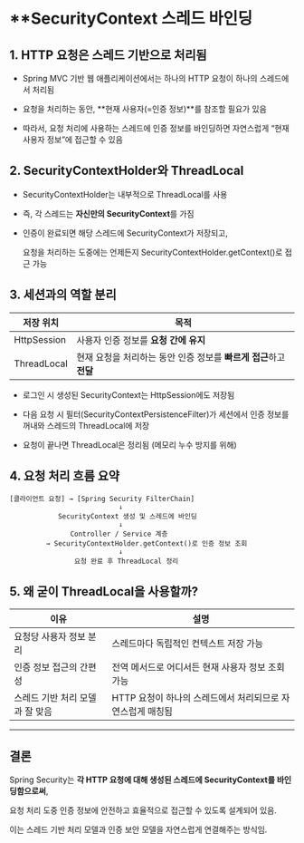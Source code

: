 
# **SecurityContext 스레드 바인딩



## **1. HTTP 요청은 스레드 기반으로 처리됨**

- Spring MVC 기반 웹 애플리케이션에서는 하나의 HTTP 요청이 하나의 스레드에서 처리됨
    
- 요청을 처리하는 동안, **현재 사용자(=인증 정보)**를 참조할 필요가 있음
    
- 따라서, 요청 처리에 사용하는 스레드에 인증 정보를 바인딩하면 자연스럽게 “현재 사용자 정보”에 접근할 수 있음
    

  

## **2. SecurityContextHolder와 ThreadLocal**

- SecurityContextHolder는 내부적으로 ThreadLocal<SecurityContext>를 사용
    
- 즉, 각 스레드는 **자신만의 SecurityContext**를 가짐
    
- 인증이 완료되면 해당 스레드에 SecurityContext가 저장되고,
    
    요청을 처리하는 도중에는 언제든지 SecurityContextHolder.getContext()로 접근 가능
    

  

## **3. 세션과의 역할 분리**

|**저장 위치**|**목적**|
|---|---|
|HttpSession|사용자 인증 정보를 **요청 간에 유지**|
|ThreadLocal|현재 요청을 처리하는 동안 인증 정보를 **빠르게 접근**하고 **전달**|

- 로그인 시 생성된 SecurityContext는 HttpSession에도 저장됨
    
- 다음 요청 시 필터(SecurityContextPersistenceFilter)가 세션에서 인증 정보를 꺼내와 스레드의 ThreadLocal에 저장
    
- 요청이 끝나면 ThreadLocal은 정리됨 (메모리 누수 방지를 위해)
    

  

## **4. 요청 처리 흐름 요약**

```
[클라이언트 요청] → [Spring Security FilterChain]
                           ↓
            SecurityContext 생성 및 스레드에 바인딩
                           ↓
               Controller / Service 계층
         → SecurityContextHolder.getContext()로 인증 정보 조회
                           ↓
                요청 완료 후 ThreadLocal 정리
```

## **5. 왜 굳이 ThreadLocal을 사용할까?**

|**이유**|**설명**|
|---|---|
|요청당 사용자 정보 분리|스레드마다 독립적인 컨텍스트 저장 가능|
|인증 정보 접근의 간편성|전역 메서드로 어디서든 현재 사용자 정보 조회 가능|
|스레드 기반 처리 모델과 잘 맞음|HTTP 요청이 하나의 스레드에서 처리되므로 자연스럽게 매칭됨|

---

## **결론**

  

Spring Security는 **각 HTTP 요청에 대해 생성된 스레드에 SecurityContext를 바인딩함으로써**,

요청 처리 도중 인증 정보에 안전하고 효율적으로 접근할 수 있도록 설계되어 있음.

이는 스레드 기반 처리 모델과 인증 보안 모델을 자연스럽게 연결해주는 방식임.